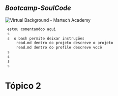 ## _Bootcamp-SoulCode_

![Virtual Background - Martech Academy](https://github.com/rodolfofps/Bootcamp-SoulCode/assets/105891609/cdb35ea1-88ff-4b33-a465-73caab54804c)
 ```bash
  estou comentandoo aqui
  s
  s  o bash permite deixar instruções
      read.md dentro do projeto descreve o projeto
      read.md dentro do profile descreve você
  s
  s
  s
  s
  ```
# Tópico 2 

